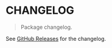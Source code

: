 # CHANGELOG

> Package changelog.

See [GitHub Releases](https://github.com/stdlib-js/constants-float64-apery/releases) for the changelog.